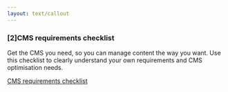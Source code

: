 ```yaml
---
layout: text/callout
---
```

### [2]CMS requirements checklist
Get the CMS you need, so you can manage content the way you want. Use this checklist to clearly understand your own requirements and CMS optimisation needs.

[CMS requirements checklist](/content-strategy/cms/cms-requirements-checklist/)
